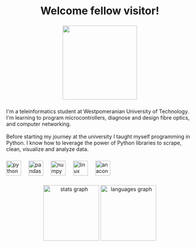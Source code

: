 <h1 align="center">Welcome fellow visitor!</h1>

###

<div align="center">
  <img height="200" src="https://media.tenor.com/QTbcrC893SIAAAAi/solaire.gif"  />
</div>

###

<p align="left">I'm a teleinformatics student at Westpomeranian University of Technology. I'm learning to program microcontrollers, diagnose and design fibre optics, and computer networking.<br><br>Before starting my journey at the university I taught myself programming in Python. I know how to leverage the power of Python libraries to scrape, clean, visualize and analyze data.</p>

###

<div align="left">
  <img src="https://cdn.jsdelivr.net/gh/devicons/devicon/icons/python/python-original.svg" height="40" alt="python logo"  />
  <img width="12" />
  <img src="https://cdn.jsdelivr.net/gh/devicons/devicon/icons/pandas/pandas-original.svg" height="40" alt="pandas logo"  />
  <img width="12" />
  <img src="https://cdn.jsdelivr.net/gh/devicons/devicon/icons/numpy/numpy-original.svg" height="40" alt="numpy logo"  />
  <img width="12" />
  <img src="https://cdn.jsdelivr.net/gh/devicons/devicon/icons/linux/linux-original.svg" height="40" alt="linux logo"  />
  <img width="12" />
  <img src="https://cdn.jsdelivr.net/gh/devicons/devicon/icons/anaconda/anaconda-original.svg" height="40" alt="anaconda logo"  />
</div>

###

<div align="center">
  <img src="https://github-readme-stats.vercel.app/api?username=Marcin-The-Pythonist&hide_title=false&hide_rank=false&show_icons=true&include_all_commits=true&count_private=true&disable_animations=false&theme=dracula&locale=en&hide_border=false&order=1" height="150" alt="stats graph"  />
  <img src="https://github-readme-stats.vercel.app/api/top-langs?username=Marcin-The-Pythonist&locale=en&hide_title=false&layout=compact&card_width=320&langs_count=5&theme=dracula&hide_border=false&order=2&hide=Jupyter Notebook" height="150" alt="languages graph "  />
</div>

###

